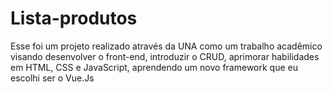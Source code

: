 # Lista-produtos
Esse foi um projeto realizado através da UNA como um trabalho acadêmico visando desenvolver o front-end, introduzir o CRUD, aprimorar habilidades em HTML, CSS e JavaScript, aprendendo um novo framework que eu escolhi ser o Vue.Js
